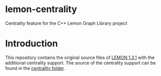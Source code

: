 lemon-centrality
================

Centrality feature for the C++ Lemon Graph Library project

# Introduction

This repository contains the original source files of [LEMON 1.3.1](http://lemon.cs.elte.hu/trac/lemon) with the additional centrality support.
The source of the centrality support can be found in the [centrality folder](/src/lemon-1.3.1/tools/centrality).

